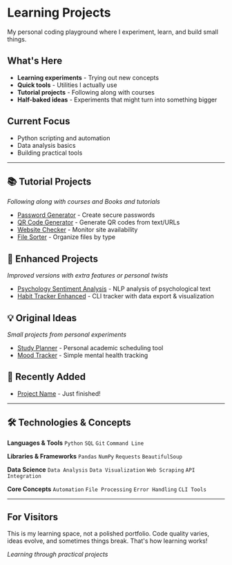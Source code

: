 # Learning Projects

My personal coding playground where I experiment, learn, and build small things.

## What's Here
- **Learning experiments** - Trying out new concepts
- **Quick tools** - Utilities I actually use  
- **Tutorial projects** - Following along with courses
- **Half-baked ideas** - Experiments that might turn into something bigger

## Current Focus
- Python scripting and automation
- Data analysis basics
- Building practical tools

---

## 📚 Tutorial Projects
_Following along with courses and Books and tutorials_

- [Password Generator](password-generator/) - Create secure passwords
- [QR Code Generator](qr-code-generator/) - Generate QR codes from text/URLs
- [Website Checker](website-checker/) - Monitor site availability
- [File Sorter](file-sorter/) - Organize files by type

## 🚀 Enhanced Projects  
_Improved versions with extra features or personal twists_

- [Psychology Sentiment Analysis](psychology-sentiment-analysis/) - NLP analysis of psychological text
- [Habit Tracker Enhanced](habit-tracker-enhanced/) - CLI tracker with data export & visualization

## 💡 Original Ideas
_Small projects from personal experiments_

- [Study Planner](study-planner/) - Personal academic scheduling tool
- [Mood Tracker](mood-tracker/) - Simple mental health tracking

## 🔄 Recently Added
- [Project Name](project-folder/) - Just finished!

---

## 🛠️ Technologies & Concepts

**Languages & Tools**
`Python` `SQL` `Git` `Command Line`

**Libraries & Frameworks** 
`Pandas` `NumPy` `Requests` `BeautifulSoup`

**Data Science**
`Data Analysis` `Data Visualization` `Web Scraping` `API Integration`

**Core Concepts**
`Automation` `File Processing` `Error Handling` `CLI Tools`

---

## For Visitors
This is my learning space, not a polished portfolio. Code quality varies, ideas evolve, and sometimes things break. That's how learning works!

*Learning through practical projects*
